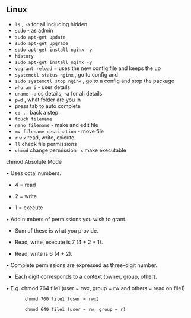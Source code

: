 ## Linux

- `ls` , `-a` for all including hidden
- `sudo` - as admin
- `sudo apt-get update`
- `sudo apt-get upgrade`
- `sudo apt-get install nginx -y`
- `history`
- `sudo apt-get install nginx -y`
- `vagrant reload` = uses the new config file and keeps the up
- `systemctl status nginx` , go to config and 
- `sudo systemctl stop nginx` , go to a config and stop the package
- `who am i` - user details
- `uname -a` os details, -a for all details
- `pwd` , what folder are you in
- press tab to auto complete
- `cd ..` back a step
- `touch filename`
- `nano filename` - make and edit file
- `mv filename destination` - move file
- `r` `w` `x` read, write, exicute
- `ll` check file permissions
- `chmod` change permission `-x` make executable

chmod Absolute Mode

• Uses octal numbers.

- 4 = read

- 2 = write

- 1 = execute

• Add numbers of permissions you wish to grant.

- Sum of these is what you provide.

- Read, write, execute is 7 (4 + 2 + 1).

- Read, write is 6 (4 + 2).

• Complete permissions are expressed as three-digit number.

- Each digit corresponds to a context (owner, group, other).

• E.g. chmod 764 file1 (user = rwx, group = rw and others = read on file1)

           chmod 700 file1 (user = rwx)

           chmod 640 file1 (user = rw, group = r)